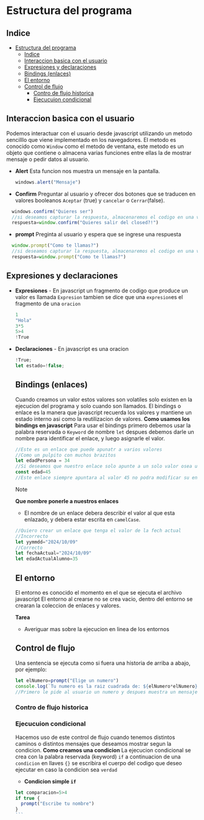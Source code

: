 # Estructura del programa
## Indice
- [Estructura del programa](#estructura-del-programa)
  - [Indice](#indice)
  - [Interaccion basica con el usuario](#interaccion-basica-con-el-usuario)
  - [Expresiones y declaraciones](#expresiones-y-declaraciones)
  - [Bindings (enlaces)](#bindings-enlaces)
  - [El entorno](#el-entorno)
  - [Control de flujo](#control-de-flujo)
    - [Contro de flujo historica](#contro-de-flujo-historica)
    - [Ejecucuion condicional](#ejecucuion-condicional)
## Interaccion basica con el usuario
Podemos interactuar con el usuario desde javascript utilizando un metodo sencilllo que viene implementado en los navegadores.
El metodo es conocido como `Window` como el metodo de ventana, este metodo es un objeto que contiene o almacena  varias funciones entre ellas la de mostrar mensaje o pedir datos al usuario. 

- **Alert** Esta funcion nos muestra un mensaje en la pantalla.
  ```js
  windows.alert("Mensaje")
  ```
- **Confirm** Preguntar al usuario y ofrecer dos botones que se traducen en valores booleanos `Aceptar` (true) y `cancelar` o `Cerrar`(false).
```js
  windows.confirm("Quieres ser")
  //si deseamos capturar la respuesta, almacenaremos el codigo en una variable 
  respuesta=window.confirm("Quieres salir del closed?!")
```
- **prompt** Preginta al usuario y espera que se ingrese una respuesta
```js
  window.prompt("Como te llamas?")
  //si deseamos capturar la respuesta, almacenaremos el codigo en una variable 
  respuesta=window.prompt("Como te llamas?")
```
## Expresiones y declaraciones
- **Expresiones** - En javascript un fragmento de codigo que produce un valor es llamada `Expresion` tambien se dice que una `expresion`es el fragmento de una `oracion`
  ```js
  1
  "Hola"
  3*5
  5>4
  !True
  ``` 
- **Declaraciones** - En javascript es una oracion 
  ```js
  !True;
  let estado=!false;
  ```

  ## Bindings (enlaces)
  Cuando creamos un valor estos valores son volatiles solo existen en la ejecucion del programa y solo cuando son llamados.
  El bindings o enlace es la manera que javascript recuerda los valores y mantiene un estado interno asi como la reutilizacion de valores.
  **Como usamos los bindings en javascript**
  Para usar el bindings primero debemos usar la palabra reservada o `Keyword` de nombre `let` despues debemos darle un nombre para identificar el enlace, y luego asignarle el valor.
  ```js
  //Este es un enlace que puede apunatr a varios valores
  //Como un pulpito con muchos brazitos
  let edadPersona = 34
  //Si deseamos que nuestro enlace solo apunte a un solo valor osea un pulpito con un solo brazito, entonces para crear este enlace debemos hacer uso del keyword const
  const edad=45
  //Este enlace siempre apuntara al valor 45 no podra modificar su enlace a otro valor
  ```
  > [!NOTE]
  > **Que nombre ponerle a nuestros enlaces**
  - El nombre de un enlace debera describir el valor al que esta enlazado, y debera estar escrita en `camelCase`.
  ```js
  //Quiero crear un enlace que tenga el valor de la fech actual
  //Incorrecto
  let yymmdd="2024/10/09" 
  //Correcto
  let fechaActual="2024/10/09"
  let edadActualAlumno=35
  ```
  
  ## El entorno
  El entorno es conocido el momento en el que se ejecuta el archivo javascript 
  El entorno al crearse no se crea vacio, dentro del entorno se crearan la coleccion de enlaces y valores.

  **Tarea** 
  - Averiguar mas sobre la ejecucion en linea de los entornos
  

  ## Control de flujo
  Una sentencia se ejecuta como si fuera una historia de arriba a abajo, por ejemplo:
  ```js
  let elNumero=prompt("Elige un numero")
  console.log(`Tu numero es la raiz cuadrada de: ${elNumero*elNumero}`)
  //Primero le pide al usuario un numero y despues muestra un mensaje y el cuadrado de ese numero
  ```
  ### Contro de flujo historica
  ### Ejecucuion condicional
  Hacemos uso de este control de flujo cuando tenemos distintos caminos o distintos mensajes que deseamos mostrar segun la condicion.
  **Como creamos una condicion**
  La ejecucion condicional se crea con la palabra reservada (keyword) `if` a continuacion de una `condicion` en llaves `{}` se escribira el cuerpo del codigo que deseo ejecutar en caso la condicion sea `verdad`
  - **Condicion simple `if`**
  ````js
  let comparacion=5>4
  if true {
    prompt("Escribe tu nombre")
  }
  ```